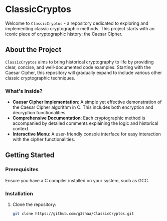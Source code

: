 # ClassicCryptos

Welcome to `ClassicCryptos` - a repository dedicated to exploring and implementing classic cryptographic methods. This project starts with an iconic piece of cryptographic history: the Caesar Cipher.

## About the Project

`ClassicCryptos` aims to bring historical cryptography to life by providing clear, concise, and well-documented code examples. Starting with the Caesar Cipher, this repository will gradually expand to include various other classic cryptographic techniques.

### What's Inside?

- **Caesar Cipher Implementation**: A simple yet effective demonstration of the Caesar Cipher algorithm in C. This includes both encryption and decryption functionalities.
- **Comprehensive Documentation**: Each cryptographic method is accompanied by detailed comments explaining the logic and historical context.
- **Interactive Menu**: A user-friendly console interface for easy interaction with the cipher functionalities.

## Getting Started

### Prerequisites

Ensure you have a C compiler installed on your system, such as GCC.

### Installation

1. Clone the repository:
   ```bash
   git clone https://github.com/g3shaa/ClassicCryptos.git
